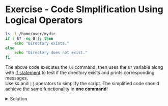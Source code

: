 # Exercise - Code SImplification Using Logical Operators
```bash
ls -l /home/user/mydir
if [ $? -eq 0 ]; then
    echo "Directory exists."
else
    echo "Directory does not exist."
fi
```
The above code executes the `ls` command, then uses the `$?` variable along with [if statement](https://tldp.org/LDP/abs/html/fto.html) to test if the directory exists and prints corresponding messages.  
Use `&&` and `||` operators to simplify the script. The simplified code should achieve the same functionality in **one command**!
<details>
  <summary>
     Solution
  </summary>

```bash
ls -l /home/user/mydir && echo "Directory exists." || echo "Directory does not exist."
```

</details>
